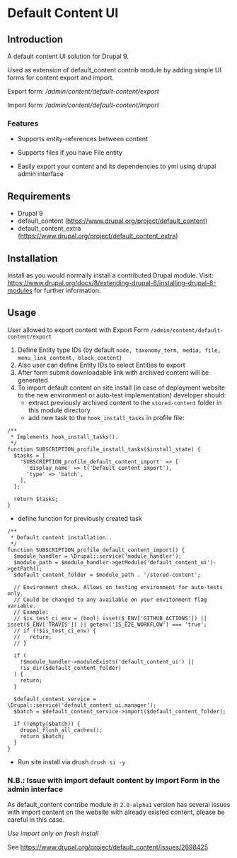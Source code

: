 # Default Content UI

## Introduction
A default content UI solution for Drupal 9.

Used as extension of default_content contrib module by adding simple UI forms for content export and import.

Export form: _/admin/content/default-content/export_

Import form: _/admin/content/default-content/import_

###  Features

* Supports entity-references between content

* Supports files if you have File entity

* Easily export your content and its dependencies to yml using drupal admin interface

## Requirements
* Drupal 9
* default_content (https://www.drupal.org/project/default_content)
* default_content_extra (https://www.drupal.org/project/default_content_extra)

## Installation
Install as you would normally install a contributed Drupal module. Visit:
https://www.drupal.org/docs/8/extending-drupal-8/installing-drupal-8-modules
for further information.

## Usage
User allowed to export content with Export Form `/admin/content/default-content/export`
1. Define Entity type IDs (by default `node, taxonomy_term, media, file, menu_link_content, block_content`)
2. Also user can define Entity IDs to select Entities to export
3. After form submit downloadable link with archived content will be generated
4. To import default content on site install (in case of deployment website to the new environment or auto-test implementation) developer should:
   * extract previously archived content to the `stored-content` folder in this module directory
   * add new task to the `hook_install_tasks` in profile file:
```
/**
 * Implements hook_install_tasks().
 */
function SUBSCRIPTION_profile_install_tasks($install_state) {
  $tasks = [
    'SUBSCRIPTION_profile_default_content_import' => [
      'display_name' => t('Default content import'),
      'type' => 'batch',
    ],
  ];

  return $tasks;
}
```
   * define function for previously created task
```
/**
 * Default content installation..
 */
function SUBSCRIPTION_profile_default_content_import() {
  $module_handler = \Drupal::service('module_handler');
  $module_path = $module_handler->getModule('default_content_ui')->getPath();
  $default_content_folder = $module_path . '/stored-content';
  
  // Environment check. Allows on testing environment for auto-tests only.
  // Could be changed to any available on your envitonment flag variable.
  // Example:
  // $is_test_ci_env = (bool) isset($_ENV['GITHUB_ACTIONS']) || isset($_ENV['TRAVIS']) || getenv('IS_E2E_WORKFLOW') === 'true';
  // if (!$is_test_ci_env) {
  //   return;
  // }

  if (
    !$module_handler->moduleExists('default_content_ui') ||
    !is_dir($default_content_folder)
  ) {
    return;
  }

  $default_content_service = \Drupal::service('default_content_ui.manager');
  $batch = $default_content_service->import($default_content_folder);

  if (!empty($batch)) {
    drupal_flush_all_caches();
    return $batch;
  }
}
```
  * Run site install via drush `drush si -y`

### N.B.: Issue with import default content by Import Form in the admin interface
As default_content contribe module in `2.0-alpha1` version has several issues with import content on the website with already existed content, please be careful in this case.

*Use import only on fresh install*

See https://www.drupal.org/project/default_content/issues/2698425
